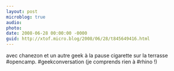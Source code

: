 ```yaml
---
layout: post
microblog: true
audio: 
photo: 
date: 2008-06-28 00:00:00 -0000
guid: http://xtof.micro.blog/2008/06/28/t845649416.html
---
```

avec chanezon et un autre geek à la pause cigarette sur la terrasse #opencamp. #geekconversation (je comprends rien à #rhino !)

